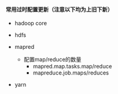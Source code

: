 #### 常用过时配置更新（注意以下均为上旧下新）
* hadoop core
    
* hdfs
* mapred
    * 配置map/reduce的数量
        * mapred.map.tasks.map/reduce
        * mapreduce.job.maps/reduces
* yarn